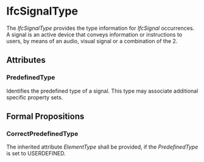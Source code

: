 # IfcSignalType

The _IfcSignalType_  provides the type information for _IfcSignal_ occurrences.<!-- end of definition -->
A signal is an active device that conveys information or instructions to users, by means of an audio, visual signal or a combination of the 2.

## Attributes

### PredefinedType
Identifies the predefined type of a signal. This type may associate additional specific property sets.

## Formal Propositions

### CorrectPredefinedType
The inherited attribute _ElementType_ shall be provided, if the _PredefinedType_ is set to USERDEFINED.
